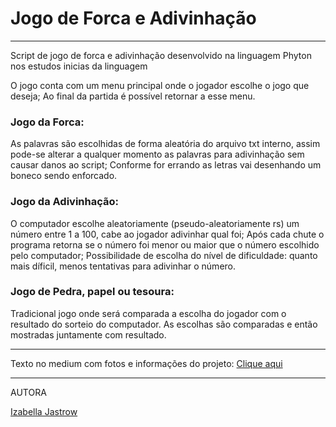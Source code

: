 # Jogo de Forca e Adivinhação
---
Script de jogo de forca e adivinhação desenvolvido na linguagem Phyton nos estudos inicias da linguagem

O jogo conta com um menu principal onde o jogador escolhe o jogo que deseja;
Ao final da partida é possível retornar a esse menu.

### Jogo da Forca:
As palavras são escolhidas de forma aleatória do arquivo txt interno, assim pode-se alterar a qualquer momento as palavras para adivinhação sem causar danos ao script;
Conforme for errando as letras vai desenhando um boneco sendo enforcado.

### Jogo da Adivinhação:
O computador escolhe aleatoriamente (pseudo-aleatoriamente rs) um número entre 1 a 100, cabe ao jogador adivinhar qual foi;
Após cada chute o programa retorna se o número foi menor ou maior que o número escolhido pelo computador;
Possibilidade de escolha do nível de dificuldade: quanto mais díficil, menos tentativas para adivinhar o número.

### Jogo de Pedra, papel ou tesoura:
Tradicional jogo onde será comparada a escolha do jogador com o resultado do sorteio do computador. 
As escolhas são comparadas e então mostradas juntamente com resultado.

---
Texto no medium com fotos e informações do projeto: <a href="https://medium.com/@izabellajastrow/jogos-tradicionais-com-python-a18ae7c1a129">Clique aqui</a>


---
AUTORA 

<a href="https://www.linkedin.com/in/izabella-jastrow-a8352a203/">Izabella Jastrow</a>
